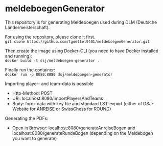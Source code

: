 # meldeboegenGenerator

This repository is for generating Meldeboegen used during DLM (Deutsche Ländermeisterschaft). 

For using the repository, please clone it first. <br>
`git clone https://github.com/tgoettel9401/meldeboegenGenerator.git`

Then create the image using Docker-CLI (you need to have Docker installed and running): <br>
`docker build -t dsj/meldeboegen-generator .`

Finally run the container: <br>
`docker run -p 8080:8080 dsj/meldeboegen-generator`

Importing player- and team-data is possible 
- Http-Method: POST
- URI: localhost:8080/importPlayersAndTeams
- Body: form-data with key file and standard LST-export (either of DSJ-Website for ANREISE or SwissChess for ROUND)

Generating the PDFs: 
- Open in Browser: localhost:8080/generateAnreiseBogen and localhost:8080/generateRundeBogen (depending on the Meldebogen you want to generate)
